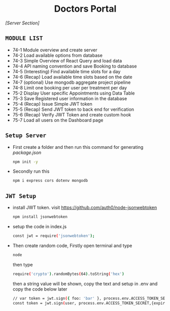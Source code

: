 <div align='center'>

# Doctors Portal
</div>

<p align='left'><i>[Server Section]</i></p>

## `MODULE LIST`
- 74-1 Module overview and create server
- 74-2 Load available options from database
- 74-3 Simple Overview of React Query and load data
- 74-4 API naming convention and save Booking to database
- 74-5 (Interesting) Find available time slots for a day
- 74-6 (Recap) Load available time slots based on the date
- 74-7 (optional) Use mongodb aggregate project pipeline
- 74-8 Limit one booking per user per treatment per day
- 75-2 Display User specific Appointments using Data Table
- 75-3 Save Registered user information in the database
- 75-4 (Recap) Issue Simple JWT token
- 75-5 (Recap) Send JWT token to back end for verification
- 75-6 (Recap) Verify JWT Token and create custom hook
- 75-7 Load all users on the Dashboard page
## `Setup Server`
- First create a folder and then run this command for generating <i>package.json</i>
    ```bash
    npm init -y
    ```
- Secondly run this
    ```bash
    npm i express cors dotenv mongodb
    ```


## `JWT Setup`
- install JWT token. visit https://github.com/auth0/node-jsonwebtoken
    ```bash
    npm install jsonwebtoken
    ```
- setup the code in index.js
    ```bash
    const jwt = require('jsonwebtoken');
    ```
- Then create random code, Firstly open terminal and type 
    ```bash
    node
    ```
    then type 
    ```bash
    require('crypto').randomBytes(64).toString('hex')
    ```
    then a string value will be shown, copy the text and setup in .env and copy the code below later <br>
    ```bash
    // var token = jwt.sign({ foo: 'bar' }, process.env.ACCESS_TOKEN_SECRET);
    const token = jwt.sign(user, process.env.ACCESS_TOKEN_SECRET,{expiresIn:'1h'});
    ```

